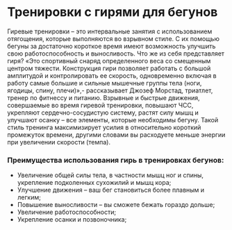 # Тренировки с гирями для бегунов

Гиревые тренировки – это интервальные занятия с использованием отягощения, которые выполняются во взрывном стиле. 
С их помощью бегуны за достаточно короткое время имеют возможность улучшить свою работоспособность и выносливость. 
Что же из себя представляет гиря? «Это спортивный снаряд определенного веса со смещенным центром тяжести. 
Конструкция гири позволяет работать с большой амплитудой и контролировать ее скорость, одновременно включая в работу самые 
большие и сильные мышечные группы тела (ноги, ягодицы, спину, плечи)»,- рассказывает Джозеф Морстад, триатлет, тренер по фитнессу и питанию. Взрывные и быстрые движения, совершаемые во время гиревой тренировки, повышают ЧСС, укрепляют сердечно-сосудистую систему, растят силу мышц и улучшают осанку – все элементы, которые необходимы бегуну. Такой стиль тренинга максимизирует усилия в относительно короткий промежуток времени, 
другими словами вы расходуете меньше энергии при увеличении скорости (темпа).


### Преимущества использования гирь в тренировках бегунов:
- Увеличение общей силы тела, в частности мышц ног и спины, укрепление подколенных сухожилий и мышц кора;
- Улучшение движения – ваш бег становиться более плавным и легким;
- Повышение выносливости – вы сможете бежать гораздо дольше;
- Увеличение работоспособности;
- Укрепление осанки и позвоночника;
